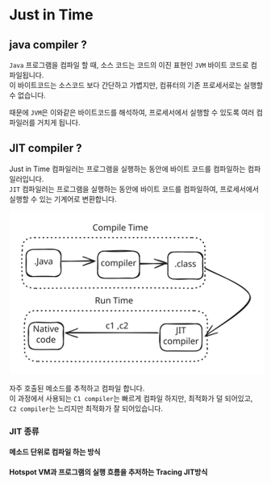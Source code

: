 # Just in Time

## java compiler ?

`Java` 프로그램을 컴파일 할 때, 소스 코드는 코드의 이진 표현인 `JVM` 바이트 코드로 컴파일됩니다.\
이 바이트코드는 소스코드 보다 간단하고 가볍지만, 컴퓨터의 기존 프로세서로는 실행할 수 없습니다.

때문에 `JVM`은 이와같은 바이트코드를 해석하여, 프로세서에서 실행할 수 있도록 여러 컴파일러를 거치게 됩니다.

## JIT compiler ?

Just in Time 컴파일러는 프로그램을 실행하는 동안에 바이트 코드를 컴파일하는 컴파일러입니다.\
`JIT` 컴파일러는 프로그램을 실행하는 동안에 바이트 코드를 컴파일하여, 프로세서에서 실행할 수 있는 기계어로 변환합니다.

<img src="../../../.gitbook/assets/file.excalidraw (46).svg" alt="" class="gitbook-drawing">

자주 호출된 메소드를 추적하고 컴파일 합니다.\
이 과정에서 사용되는 `C1 compiler`는 빠르게 컴파일 하지만, 최적화가 덜 되어있고,\
`C2 compiler`는 느리지만 최적화가 잘 되어있습니다.

### JIT 종류

#### 메소드 단위로 컴파일 하는 방식



#### Hotspot VM과 프로그램의 실행 흐름을 추저하는 Tracing JIT방식
